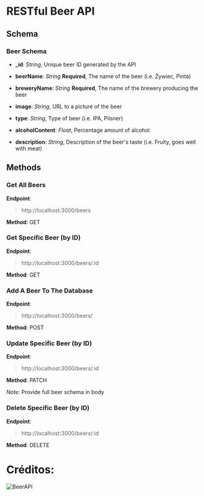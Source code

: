 # RESTful Beer API

## Schema
### Beer Schema
- **_id**: *String*, Unique beer ID generated by the API

- **beerName**: *String* **Required**, The name of the beer (i.e. Żywiec, Pinta)

- **breweryName**: *String* **Required**, The name of the brewery producing the beer

- **image**: *String*, URL to a picture of the beer

- **type**: *String*, Type of beer (i.e. IPA, Pilsner)

- **alcoholContent**: *Float*, Percentage amount of alcohol

- **description**: *String*, Description of the beer's taste (i.e. Fruity, goes well with meat)

## Methods

### Get All Beers

**Endpoint**:

> http://localhost:3000/beers

**Method**: GET


### Get Specific Beer (by ID)

**Endpoint**:

> http://localhost:3000/beers/:id

**Method**: GET


### Add A Beer To The Database

**Endpoint**:

> http://localhost:3000/beers/

**Method**: POST


### Update Specific Beer (by ID)

**Endpoint**:

> http://localhost:3000/beers/:id

**Method**: PATCH

*Note*: Provide full beer schema in body


### Delete Specific Beer (by ID)

**Endpoint**:

> http://localhost:3000/beers/:id

**Method**: DELETE

# Créditos:

![BeerAPI](https://github.com/Redseb/beerApi)